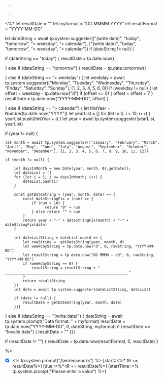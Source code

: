 ```yaml
---

---
```

<%*
let resultDate = ""
let myformat = "DD MMMM YYYY"
let resultFormat = "YYYY-MM-DD"

let dateString = await tp.system.suggester(["(write date)", "today", "tomorrow", "> weekday", "> calendar"], ["(write date)", "today", "tomorrow", "> weekday", "> calendar"])
if (dateString != null) {

if (dateString == "today") {
	resultDate = tp.date.now()

}  else if (dateString == "tomorrow") {
	resultDate = tp.date.tomorrow()

}  else if (dateString == "> weekday") {
	let weekday = await tp.system.suggester(["Monday", "Tuesday", "Wednesday", "Thursday", "Friday", "Saturday", "Sunday"], [1, 2, 3, 4, 5, 6, 0])
	if (weekday != null) {
		let offset = weekday - tp.date.now("d")
		if (offset <= 0) { offset =  offset + 7 }
		resultDate = tp.date.now("YYYY-MM-DD", offset)
	}

}  else if (dateString == "> calendar") {
	let thisYear = Number(tp.date.now("YYYY"))
	let yearList = []
	for (let  i= 0; i < 10; i++) {
	    yearList.push(thisYear + i)
	}
let year = await tp.system.suggester(yearList, yearList)

if (year != null) {

	let month = await tp.system.suggester(["January", "February", "March", "April", "May", "June", "July", "August", "September", "October", "November", "December"], [1, 2, 3, 4, 5, 6, 7, 8, 9, 10, 11, 12])

	if (month != null) {

		let daysInMonth = new Date(year, month, 0).getDate();
		let dateList = []
		for (let i = 1; i <= daysInMonth; i++) {
			dateList.push(i)
		}
		
		const getDateString = (year, month, date) => {
			const dateStringFix = (num) => {
			    if (num < 10) {
				      return "0" + num
				} else return "" + num
			}
		    return year + "-" + dateStringFix(month) + "-" + dateStringFix(date)
	    }
	    
		let dateListString = dateList.map(d => {
			let rawString =  getDateString(year, month, d)
			let weekdayString = tp.date.now("d", 0, rawString, "YYYY-MM-DD")
			let resultString = tp.date.now("DD MMMM — dd", 0, rawString, "YYYY-MM-DD")
			if (weekdayString == 0) {
				resultString = resultString + "   ________________________________________________________"
			}
			return resultString
		})
		let date = await tp.system.suggester(dateListString, dateList)
		
		if (date != null) {	
			resultDate = getDateString(year, month, date)
		}}} 

} else if (dateString == "(write date)") {
	dateString = await tp.system.prompt("Date format: " + myformat)
	resultDate = tp.date.now("YYYY-MM-DD", 0, dateString, myformat)
	if (resultDate == "Invalid date") {
		resultDate = ""
}}}

if (resultDate != "") {
resultDate = tp.date.now(resultFormat, 0, resultDate)
}

%>

- [x] <% tp.system.prompt("Деятельность") %> [start::<%* tR +=  resultDate%>] [due::<%* tR += resultDate%>] [startTime::<% tp.system.prompt("Please enter a value") %>]

